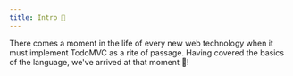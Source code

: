 ```yaml
---
title: Intro 📃
---
```


There comes a moment in the life of every new web technology when
it must implement TodoMVC as a rite of passage. Having covered
the basics of the language, we've arrived at that moment 🎉!


